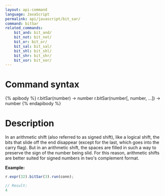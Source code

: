 ```yaml
---
layout: api-command
language: JavaScript
permalink: api/javascript/bit_sar/
command: bitSar
related_commands:
    bit_and: bit_and/
    bit_not: bit_not/
    bit_or: bit_or/
    bit_sal: bit_sal/
    bit_shl: bit_shl/
    bit_shr: bit_shr/
    bit_xor: bit_xor/
---
```


# Command syntax #

{% apibody %}
r.bitSar(number) &rarr; number
r.bitSar(number[, number, ...]) &rarr; number
{% endapibody %}

# Description #

In an arithmetic shift (also referred to as signed shift), like a logical shift, the bits that slide off the end disappear (except for the last, which goes into the carry flag). But in an arithmetic shift, the spaces are filled in such a way to preserve the sign of the number being slid. For this reason, arithmetic shifts are better suited for signed numbers in two's complement format.

__Example:__

```js
r.expr(32).bitSar(3).run(conn);

// Result:
4
```
